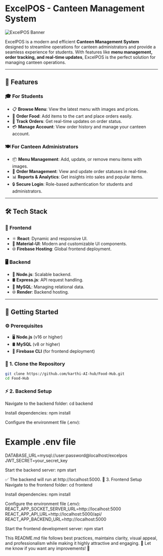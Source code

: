 # ExcelPOS - Canteen Management System
![ExcelPOS Banner](https://via.placeholder.com/1200x400?text=ExcelPOS+-+Canteen+Management+System)

ExcelPOS is a modern and efficient **Canteen Management System** designed to streamline operations for canteen administrators and provide a seamless experience for students. With features like **menu management, order tracking, and real-time updates**, ExcelPOS is the perfect solution for managing canteen operations.

---

## 🚀 Features

### 🎓 For Students
- 📋 **Browse Menu**: View the latest menu with images and prices.
- 🛒 **Order Food**: Add items to the cart and place orders easily.
- 🔄 **Track Orders**: Get real-time updates on order status.
- 💳 **Manage Account**: View order history and manage your canteen account.

### 🍽️ For Canteen Administrators
- 📦 **Menu Management**: Add, update, or remove menu items with images.
- 🚀 **Order Management**: View and update order statuses in real-time.
- 📊 **Reports & Analytics**: Get insights into sales and popular items.
- 🔒 **Secure Login**: Role-based authentication for students and administrators.

---

## 🛠️ Tech Stack

### 🎨 **Frontend**
- ⚛️ **React**: Dynamic and responsive UI.
- 🎨 **Material-UI**: Modern and customizable UI components.
- 🌐 **Firebase Hosting**: Global frontend deployment.

### 🖥️ **Backend**
- 🚀 **Node.js**: Scalable backend.
- 🛢️ **Express.js**: API request handling.
- 💾 **MySQL**: Managing relational data.
- 🌐 **Render**: Backend hosting.

---

## 🔧 Getting Started

### ⚙️ **Prerequisites**
- 🖥️ **Node.js** (v16 or higher)
- 🛢️ **MySQL** (v8 or higher)
- 🚀 **Firebase CLI** (for frontend deployment)

### 🔽 1. Clone the Repository
```bash
git clone https://github.com/karthi-AI-hub/Food-Hub.git
cd Food-Hub

```
### ⚡ 2. Backend Setup

Navigate to the backend folder:
cd backend


Install dependencies:
npm install


Configure the environment file (.env):
# Example .env file
DATABASE_URL=mysql://user:password@localhost/excelpos
JWT_SECRET=your_secret_key


Start the backend server:
npm start


✅ The backend will run at http://localhost:5000.
🎨 3. Frontend Setup
Navigate to the frontend folder:
cd frontend


Install dependencies:
npm install


Configure the environment file (.env):
REACT_APP_SOCKET_SERVER_URL=http://localhost:5000
REACT_APP_API_URL=http://localhost:5000/api/
REACT_APP_BACKEND_URL=http://localhost:5000


Start the frontend development server:
npm start

This README.md file follows best practices, maintains clarity, visual appeal, and professionalism while making it highly attractive and engaging. 🚀 Let me know if you want any improvements! 🎯


